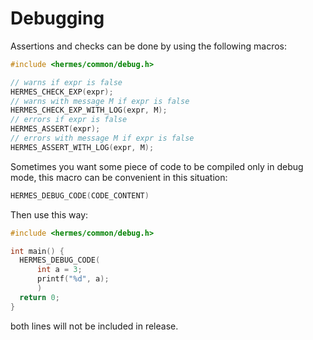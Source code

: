 # Debugging

Assertions and checks can be done by using the following macros:
```cpp
#include <hermes/common/debug.h>

// warns if expr is false
HERMES_CHECK_EXP(expr);
// warns with message M if expr is false
HERMES_CHECK_EXP_WITH_LOG(expr, M);
// errors if expr is false
HERMES_ASSERT(expr);
// errors with message M if expr is false
HERMES_ASSERT_WITH_LOG(expr, M);
```
Sometimes you want some piece of code to be compiled only in debug mode,
this macro can be convenient in this situation:
```cpp
HERMES_DEBUG_CODE(CODE_CONTENT)
```
Then use this way:
```cpp
#include <hermes/common/debug.h>

int main() {
  HERMES_DEBUG_CODE(
      int a = 3;
      printf("%d", a);
      )
  return 0;
}
```
both lines will not be included in release.

